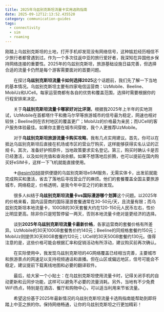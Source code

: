 ```yaml
---
title: 2025年乌兹别克斯坦流量卡实用选购指南
date: 2025-09-12T12:13:52.435520
category: communication-guides
tags:
  - connectivity
  - sim
  - roaming
---
```


刚踏上乌兹别克斯坦的土地，打开手机却发现没有网络信号，这种尴尬经历相信不少旅行者都曾遇到过。作为一个多次往返中亚的旅行爱好者，我深知在异国他乡保持网络连接的重要性。2025年的乌兹别克斯坦，旅游基础设施日益完善，但选择合适的流量卡仍然是每个游客需要面对的首要问题。

　　在探讨**乌兹别克斯坦流量卡如何选择2025**这个话题前，我们先了解一下当地的基本情况。乌兹别克斯坦主要有四家电信运营商：UzMobile、Beeline、MobiUz和UCell。每家运营商都有各自的优势和覆盖范围，选择时需要根据你的行程安排来决定。

　　关于**乌兹别克斯坦流量卡哪家好对比评测**，根据我2025年上半年的实地测试，UzMobile在首都塔什干和撒马尔罕等旅游城市的信号最为稳定，网速也相对较快；Beeline则在农村地区的覆盖更广；MobiUz的价格最为亲民；而UCell的客户服务体验最佳。如果你主要在城市间穿梭，我个人更推荐UzMobile。

　　对于**乌兹别克斯坦旅游流量卡购买攻略**，我有几点实用建议。首先，你可以在抵达乌兹别克斯坦后直接在机场或市区的营业厅购买，这样能够获得实名认证的正规卡。其次，准备好护照原件，当地政策要求实名登记。第三，购买时确认卡是否已经激活，以及如何充值和查询余额。如果不想落地后折腾，也可以提前在国内购买好eSIM卡，这样一下飞机就能直接使用。

　　✈[@esim1088](https://t.me/s/esim1088)提供便捷的乌兹别克斯坦eSIM服务，无需实体卡，出发前就能完成购买和激活，省去了落地后寻找营业厅的麻烦。他们的套餐覆盖全国主要旅游城市，网络稳定，价格透明，是我今年中亚之行的新发现。

　　很多人纠结于**乌兹别克斯坦流量卡vs国际漫游哪个划算**这个问题。以2025年的价格来看，国内运营商的国际漫游套餐通常在30-50元/天，且流量有限；而乌兹别克斯坦本地流量卡，100GB的30天套餐大约在120-150元人民币左右，性价比明显更高。除非你只是短暂停留一两天，否则本地流量卡绝对是更经济的选择。

　　谈到**2025年乌兹别克斯坦流量卡最新价格**，各家运营商的套餐价格有所差异。UzMobile的30天100GB套餐售价约140元；Beeline的同规格套餐约150元；MobiUz则提供30天80GB套餐约120元；UCell的30天50GB套餐约130元。值得注意的是，这些价格可能会根据汇率和促销活动有所浮动，建议购买前再次确认。

　　在实际使用中，我发现乌兹别克斯坦的4G网络覆盖已经相当完善，主要城市和旅游景点的网速足以支持视频通话和直播。但在山区或偏远地区，信号可能会不稳定，建议提前下载离线地图和必要的翻译软件。

　　最后，给大家一个小贴士：在乌兹别克斯坦使用流量卡时，记得关闭手机的自动更新和云同步功能，这样可以避免不必要的流量消耗。另外，当地有不少免费WiFi热点，特别是在酒店、餐厅和购物中心，可以适当利用来节省流量。

　　希望这份基于2025年最新情况的乌兹别克斯坦流量卡选购指南能帮助到即将踏上中亚之旅的你。保持网络畅通，让你的乌兹别克斯坦之行更加精彩！